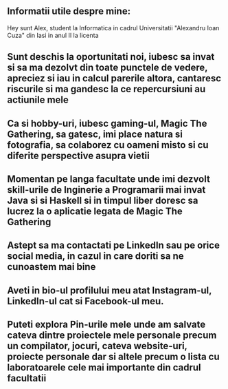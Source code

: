 ## Informatii utile despre mine:
Hey sunt Alex, student la Informatica in cadrul Universitatii "Alexandru Ioan Cuza" din Iasi in anul II la licenta
## Sunt deschis la oportunitati noi, iubesc sa invat si sa ma dezolvt din toate punctele de vedere, apreciez si iau in calcul parerile altora, cantaresc riscurile si ma gandesc la ce repercursiuni au actiunile mele
## Ca si hobby-uri, iubesc gaming-ul, Magic The Gathering, sa gatesc, imi place natura si fotografia, sa colaborez cu oameni misto si cu diferite perspective asupra vietii
## Momentan pe langa facultate unde imi dezvolt skill-urile de Inginerie a Programarii mai invat Java si si Haskell si in timpul liber doresc sa lucrez la o aplicatie legata de Magic The Gathering
## Astept sa ma contactati pe LinkedIn sau pe orice social media, in cazul in care doriti sa ne cunoastem mai bine
## Aveti in bio-ul profilului meu atat Instagram-ul, LinkedIn-ul cat si Facebook-ul meu.
## Puteti explora Pin-urile mele unde am salvate cateva dintre proiectele mele personale precum un compilator, jocuri, cateva website-uri, proiecte personale dar si altele precum o lista cu laboratoarele cele mai importante din cadrul facultatii
